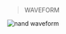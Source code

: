 >WAVEFORM 

![nand waveform](https://github.com/Joyal-babu/vhdl_basics/assets/123290522/e1ce97f9-4120-4cf7-b1d8-2646c66c3af0)
